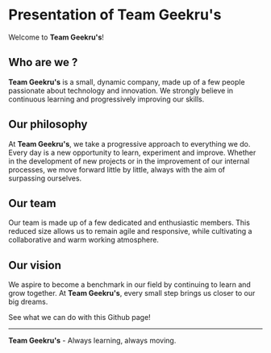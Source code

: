 # Presentation of Team Geekru's

Welcome to **Team Geekru's**!

## Who are we ?

**Team Geekru's** is a small, dynamic company, made up of a few people passionate about technology and innovation. We strongly believe in continuous learning and progressively improving our skills.

## Our philosophy

At **Team Geekru's**, we take a progressive approach to everything we do. Every day is a new opportunity to learn, experiment and improve. Whether in the development of new projects or in the improvement of our internal processes, we move forward little by little, always with the aim of surpassing ourselves.

## Our team

Our team is made up of a few dedicated and enthusiastic members. This reduced size allows us to remain agile and responsive, while cultivating a collaborative and warm working atmosphere.

## Our vision

We aspire to become a benchmark in our field by continuing to learn and grow together. At **Team Geekru's**, every small step brings us closer to our big dreams.

See what we can do with this Github page!

---

**Team Geekru's** - Always learning, always moving.
